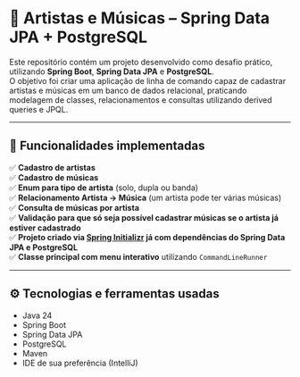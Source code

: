 # 🎵 Artistas e Músicas – Spring Data JPA + PostgreSQL

Este repositório contém um projeto desenvolvido como desafio prático, utilizando **Spring Boot**, **Spring Data JPA** e **PostgreSQL**.  
O objetivo foi criar uma aplicação de linha de comando capaz de cadastrar artistas e músicas em um banco de dados relacional, praticando modelagem de classes, relacionamentos e consultas utilizando derived queries e JPQL.

---

## 📌 Funcionalidades implementadas

✅ **Cadastro de artistas**  
✅ **Cadastro de músicas**  
✅ **Enum para tipo de artista** (solo, dupla ou banda)  
✅ **Relacionamento Artista → Música** (um artista pode ter várias músicas)  
✅ **Consulta de músicas por artista**  
✅ **Validação para que só seja possível cadastrar músicas se o artista já estiver cadastrado**  
✅ **Projeto criado via [Spring Initializr](https://start.spring.io/) já com dependências do Spring Data JPA e PostgreSQL**  
✅ **Classe principal com menu interativo** utilizando `CommandLineRunner`  

---

## ⚙️ Tecnologias e ferramentas usadas

- Java 24  
- Spring Boot  
- Spring Data JPA  
- PostgreSQL  
- Maven  
- IDE de sua preferência (IntelliJ)

